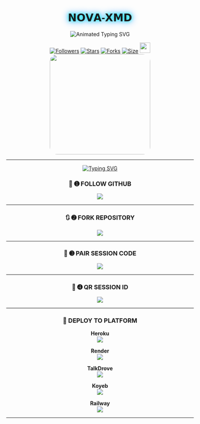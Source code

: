 <p align="center">
  <h1 align="center" style="font-family: 'Orbitron', sans-serif; text-shadow: 0 0 10px #00ffff, 0 0 20px #0088ff;">𝗡𝗢𝗩𝗔-𝗫𝗠𝗗</h1>
</p>

<p align="center">
  <img src="https://readme-typing-svg.demolab.com?font=Orbitron&weight=600&size=25&duration=4000&pause=1000&color=00F7FF&center=true&vCenter=true&width=500&lines=ULTIMATE+WHATSAPP+BOT;MULTI-DEVICE+SUPPORT;POWERED+BY+BAILEYS;FAST++SECURE++RELIABLE" alt="Animated Typing SVG" />
</p>

<div align="center">
  <a href="https://github.com/novaxmd/followers"><img title="Followers" src="https://img.shields.io/github/followers/novaxmd?color=EB5406&style=for-the-badge&logo=github&logoColor=white"></a>
  <a href="https://github.com/novaxmd/NOVA-XMD/stargazers/"><img title="Stars" src="https://img.shields.io/github/stars/novaxmd/NOVA-XMD?color=FFCE44&style=for-the-badge&logo=reverbnation&logoColor=white"></a>
  <a href="https://github.com/novaxmd/NOVA-XMD/network/members"><img title="Forks" src="https://img.shields.io/github/forks/novaxmd/NOVA-XMD?color=FF007F&style=for-the-badge&logo=git&logoColor=white"></a>
  <a href="https://github.com/novaxmd/NOVA-XMD/"><img title="Size" src="https://img.shields.io/github/repo-size/novaxmd/NOVA-XMD?style=for-the-badge&color=FFFF33&logo=docusign&logoColor=white"></a>
  <a href="https://github.com/novaxmd/NOVA-XMD/graphs/commit-activity"><img height="28" src="https://img.shields.io/badge/Maintained%3F-yes-green.svg?style=for-the-badge&logo=gitpod&logoColor=white"></a>
</


<p align="center">
  <img src="https://files.catbox.moe/f5q902.jpg" width="270" style="border-radius: 20px;" />
</p>

---

[![Typing SVG](https://readme-typing-svg.herokuapp.com?font=Rockstar-ExtraBold&size=50&pause=4800color=RRGGBB&lines=true&vCenter=true&width=815&height=100&lines=NOVA-XMD+DEPLOY+NOW+ENJOY+BOT)](https://git.io/typing-svg) 

### 🔰 ➊ FOLLOW GITHUB

[![](https://img.shields.io/badge/➕_FOLLOW_NOVA-XMD-orange?style=for-the-badge&logo=github)](https://github.com/novaxmd)

---

### 🔃 ➋ FORK REPOSITORY

[![](https://img.shields.io/badge/🔁_FORK_THIS_REPO-FF4500?style=for-the-badge&logo=github)](https://github.com/novaxmd/NOVA-XMD/fork)

---

### 🔐 ➌ PAIR SESSION CODE

[![](https://img.shields.io/badge/🔐_PAIR_CODE_SESSION-8A2BE2?style=for-the-badge&logo=codepen)](https://session-bmb-code.onrender.com/)

---

### 📸 ➍ QR SESSION ID

[![](https://img.shields.io/badge/📷_SCAN_QR_SESSION-FF00FF?style=for-the-badge&logo=codepen)](https://session-bmb-code.onrender.com/pair)

---

### 🚀 DEPLOY TO PLATFORM

**Heroku**  
[![](https://img.shields.io/badge/🚀_DEPLOY_ON_HEROKU-6971FF?style=for-the-badge&logo=heroku&logoColor=white)](https://dashboard.heroku.com/new?template=https://github.com/Obedweb3/Noxious-Xmd1-/tree/main)

**Render**  
[![](https://img.shields.io/badge/🚀_DEPLOY_ON_RENDER-black?style=for-the-badge&logo=render)](https://dashboard.render.com/web/new)

**TalkDrove**  
[![](https://img.shields.io/badge/📤_TALKDROVE_DEPLOY-FF004D?style=for-the-badge&logo=telegram)](https://talkdrove.com/share-bot/11)

**Koyeb**  
[![](https://img.shields.io/badge/⚙️_DEPLOY_ON_KOYEB-FF009D?style=for-the-badge&logo=koyeb)](https://app.koyeb.com)

**Railway**  
[![](https://img.shields.io/badge/🚄_DEPLOY_ON_RAILWAY-orange?style=for-the-badge&logo=railway&logoColor=white)](https://railway.app/new)

---

